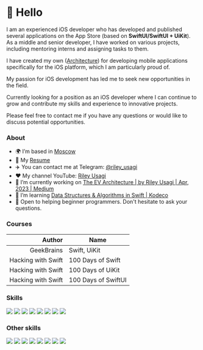 👋 Hello
=======================================

I am an experienced iOS developer who has developed and published several applications on the App Store (based on **SwiftUI/SwiftUI + UiKit**).
As a middle and senior developer, I have worked on various projects, including mentoring interns and assigning tasks to them. 

I have created my own ([Architecture](https://medium.com/@riley.usagi/the-ev-architecture-a0dd20f3ebfe)) for developing mobile applications specifically for the iOS platform, which I am particularly proud of. 

My passion for iOS development has led me to seek new opportunities in the field.

Currently looking for a position as an iOS developer where I can continue to grow and contribute my skills and experience to innovative projects. 

Please feel free to contact me if you have any questions or would like to discuss potential opportunities.

### About
* 🌍  I’m based in [Moscow](https://yandex.ru/maps/-/CCU75EBKTB)
* 📜  My [Resume](https://drive.google.com/file/d/1XekbzHIMLWYy3wRK_fugcR9_A3g-Zctb/view?usp=sharing)
* ✈️  You can contact me at Telegram: [@riley_usagi](https://t.me/riley_usagi)
* ❤️  My channel YouTube: [Riley Usagi](https://www.youtube.com/playlist?list=PLL3ab8WAPq6WouXrniDtkIMU-f_hdD02B)
* 🚀  I’m currently working on [The EV Architecture | by Riley Usagi | Apr, 2023 | Medium](https://medium.com/@riley.usagi/the-ev-architecture-a0dd20f3ebfe)
* 🧠  I’m learning [Data Structures & Algorithms in Swift | Kodeco](https://www.kodeco.com/books/data-structures-algorithms-in-swift) 
* 🤝  Open to helping beginner programmers. Don't hesitate to ask your questions.

### Courses
| Author                | Name                     |
|----------------------:|--------------------------|
| GeekBrains            | Swift, UiKit             |
| Hacking with Swift    | 100 Days of Swift        |
| Hacking with Swift    | 100 Days of UiKit        |
| Hacking with Swift    | 100 Days of SwiftUI      |

### Skills
<p align="left">
  <img src="https://img.shields.io/badge/SWIFT-F05138?style=flat&logo=swift&logoColor=ffffff"/>
  <img src="https://img.shields.io/badge/SwiftUI-0260E8?style=flat&logo=swift&logoColor=ffffff"/>
  <img src="https://img.shields.io/badge/Realm-39477F?style=flat&logo=realm&logoColor=ffffff"/>
  <img src="https://img.shields.io/badge/MVVM-53AC56?style=flat"/>
  <img src="https://img.shields.io/badge/Xcode-147EFB?style=flat&logo=xcode&logoColor=ffffff"/>
  <img src="https://img.shields.io/badge/GitHub-181717?style=flat&logo=github&logoColor=FFFFFF"/>
  <img src="https://img.shields.io/badge/Jira-0052CC?style=flat&logo=jira&logoColor=ffffff"/>
  <img src="https://img.shields.io/badge/Figma-F24E1E?style=flat&logo=figma&logoColor=ffffff"/>

### Other skills
<p align="left">
  <img src="https://img.shields.io/badge/Stack Overflow-F58025?style=flat&logo=stackoverflow&logoColor=ffffff"/>
  <img src="https://img.shields.io/badge/Slack-4A154B?style=flat&logo=slack&logoColor=ffffff"/>
  <img src="https://img.shields.io/badge/zoom-2D8CFF?style=flat"/>
  <img src="https://img.shields.io/badge/YouTube-FF0000?style=flat&logo=youtube&logoColor=ffffff"/>
  <img src="https://img.shields.io/badge/OpenAI-412991?style=flat&logo=openai&logoColor=ffffff"/>
  <img src="https://img.shields.io/badge/App Store-0D96F6?style=flat&logo=appstore&logoColor=ffffff"/>
  <img src="https://img.shields.io/badge/MacOS-000000?style=flat"/>
  <img src="https://img.shields.io/badge/iOS-000000?style=flat"/>
</p>

